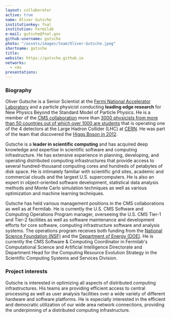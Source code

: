 ```yaml
---
layout: collaborator
active: true
name: Oliver Gutsche
institutionkey: fnal
institution: Fermilab
e-mail: gutsche@fnal.gov
github-username: gutsche
photo: "/assets/images/team/Oliver-Gutsche.jpeg"
shortname: gutsche
title: 
website: https://gutsche.github.io
networks:
  - cms
presentations:
---
```


### Biography

Oliver Gutsche is a Senior Scientist at the [Fermi National Accelerator Laboratory](https://www.fnal.gov) and a particle physicist conducting **leading edge research** for New Physics Beyond the Standard Model of Particle Physics. He is a member of the [CMS collaboration](https://cms.cern/) more than [3000 physicists from more than 50 countries out of which over 1000 are students](https://cms.cern/index.php/collaboration/people-statistics) that is operating one of the 4 detectors at the Large Hadron Collider (LHC) at [CERN](https://home.cern/). He was part of the team that discovered the [Higgs Boson in 2012](https://doi.org/10.1016/j.physletb.2012.08.021). 

Gutsche is a **leader in scientific computing** and has acquired deep knowledge and expertise in scientific software and computing infrastructure. He has extensive experience in planning, developing, and operating distributed computing infrastructures that provide access to several hundred-thousand computing cores and hundreds of petabytes of disk space. He is intimately familiar with scientific grid sites, academic and commercial clouds and the largest U.S. supercomputers. He is also an expert in object-oriented software development, statistical data analysis methods and Monte Carlo simulation techniques as well as various optimization and machine learning techniques.

Gutsche has held various management positions in the CMS collaborations as well as at Fermilab. He is currently the U.S. CMS Software and Computing Operations Program manager, overseeing the U.S. CMS Tier-1 and Tier-2 facilities as well as software maintenance and development efforts for core software, computing infrastructure software and analysis systems. The operations program receives both funding from the [National Science Foundation (NSF)](https://www.nsf.gov) and the [Department of Energy (DOE)](https://www.doe.gov). He is currently the CMS Software & Computing Coordinator in Fermilab's Computational Science and Artificial Intelligence Directorate and Department Head for the Computing Resource Evolution Strategy in the Scientific Computing Systems and Services Division.

### Project interests

Gutsche is interested in optimizing all aspects of distributed computing infrastructures. His teams are providing efficient access to central processing as well as user analysis facilities over a wide variety of different hardware and software platforms. He is especially interested in the efficient and democratic utilization of our wide area network connections, providing the underpinning of a distributed computing infrastructure. 
